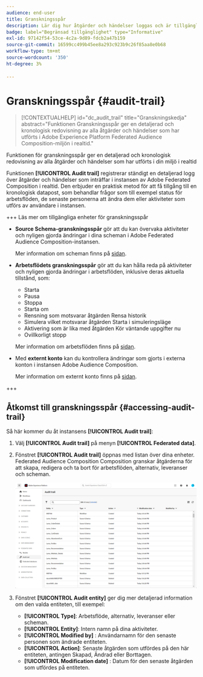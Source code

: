 ```yaml
---
audience: end-user
title: Granskningsspår
description: Lär dig hur åtgärder och händelser loggas och är tillgängliga i granskningsspåret
badge: label="Begränsad tillgänglighet" type="Informative"
exl-id: 97142f54-53ce-4c2a-9d89-fdcb2a47b159
source-git-commit: 16599cc499b45ee8a293c923b9c26f85aa8e0b68
workflow-type: tm+mt
source-wordcount: '350'
ht-degree: 3%

---
```


# Granskningsspår {#audit-trail}

>[!CONTEXTUALHELP]
>id="dc_audit_trail"
>title="Granskningskedja"
>abstract="Funktionen Granskningsspår ger en detaljerad och kronologisk redovisning av alla åtgärder och händelser som har utförts i Adobe Experience Platform Federated Audience Composition-miljön i realtid."

Funktionen för granskningsspår ger en detaljerad och kronologisk redovisning av alla åtgärder och händelser som har utförts i din miljö i realtid

Funktionen **[!UICONTROL Audit trail]** registrerar ständigt en detaljerad logg över åtgärder och händelser som inträffar i instansen av Adobe Federated Composition i realtid. Den erbjuder en praktisk metod för att få tillgång till en kronologisk datapost, som behandlar frågor som till exempel status för arbetsflöden, de senaste personerna att ändra dem eller aktiviteter som utförs av användare i instansen.

+++ Läs mer om tillgängliga enheter för granskningsspår

* **Source Schema-granskningsspår** gör att du kan övervaka aktiviteter och nyligen gjorda ändringar i dina scheman i Adobe Federated Audience Composition-instansen.

  Mer information om scheman finns på [sidan](../customer/schemas.md).

* **Arbetsflödets granskningsspår** gör att du kan hålla reda på aktiviteter och nyligen gjorda ändringar i arbetsflöden, inklusive deras aktuella tillstånd, som:

   * Starta
   * Pausa
   * Stoppa
   * Starta om
   * Rensning som motsvarar åtgärden Rensa historik
   * Simulera vilket motsvarar åtgärden Starta i simuleringsläge
   * Aktivering som är lika med åtgärden Kör väntande uppgifter nu
   * Ovillkorligt stopp

  Mer information om arbetsflöden finns på [sidan](../compositions/gs-compositions.md).

* Med **externt konto** kan du kontrollera ändringar som gjorts i externa konton i instansen Adobe Audience Composition.

  Mer information om externt konto finns på [sidan](../connections/federated-db.md).

+++

## Åtkomst till granskningsspår {#accessing-audit-trail}

Så här kommer du åt instansens **[!UICONTROL Audit trail]**:

1. Välj **[!UICONTROL Audit trail]** på menyn **[!UICONTROL Federated data]**.

1. Fönstret **[!UICONTROL Audit trail]** öppnas med listan över dina enheter. Federated Audience Composition Composition granskar åtgärderna för att skapa, redigera och ta bort för arbetsflöden, alternativ, leveranser och scheman.

   ![](assets/audit_trail.png)

1. Fönstret **[!UICONTROL Audit entity]** ger dig mer detaljerad information om den valda entiteten, till exempel:

   * **[!UICONTROL Type]**: Arbetsflöde, alternativ, leveranser eller scheman.
   * **[!UICONTROL Entity]**: Intern namn på dina aktiviteter.
   * **[!UICONTROL Modified by]** : Användarnamn för den senaste personen som ändrade entiteten.
   * **[!UICONTROL Action]**: Senaste åtgärden som utfördes på den här entiteten, antingen Skapad, Ändrad eller Borttagen.
   * **[!UICONTROL Modification date]** : Datum för den senaste åtgärden som utfördes på entiteten.
